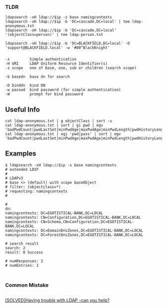 ### TLDR
```
ldapsearch -xH ldap://$ip -s base namingcontexts
ldapsearch -xH ldap://$ip -b 'DC=cascade,DC=local' | tee ldap-anonymous.txt
ldapsearch -xH ldap://$ip -b 'DC=cascade,DC=local' '(objectClass=person)' | tee ldap-person.txt

ldapsearch -xH ldap://$ip -b 'DC=BLACKFIELD,DC=local' -D 'support@BLACKFIELD.local' -w '#00^BlackKnight'
```
### 
```
-x         Simple authentication
-H URI     LDAP Uniform Resource Identifier(s)
-s scope   one of base, one, sub or children (search scope)

-b basedn  base dn for search

-D binddn  bind DN
-w passwd  bind password (for simple authentication)
-W         prompt for bind password
```
## Useful Info
```
cat ldap-anonymous.txt | g objectClass | sort -u
cat ldap-anonymous.txt | sort | gi pwd | egv 'badPwdCount|pwdLastSet|minPwdAge|maxPwdAge|minPwdLength|pwdHistoryLength|pwdProperties'
cat ldap-anonymous.txt | egi 'pwd|pass' | sort | egv 'badPwdCount|pwdLastSet|minPwdAge|maxPwdAge|minPwdLength|pwdHistoryLength|pwdProperties|badPasswordTime'
```
## Examples
```
$ ldapsearch -xH ldap://$ip -s base namingcontexts
# extended LDIF
#
# LDAPv3
# base <> (default) with scope baseObject
# filter: (objectclass=*)
# requesting: namingcontexts 
#

#
dn:
namingcontexts: DC=EGOTISTICAL-BANK,DC=LOCAL
namingcontexts: CN=Configuration,DC=EGOTISTICAL-BANK,DC=LOCAL
namingcontexts: CN=Schema,CN=Configuration,DC=EGOTISTICAL-BANK,DC=LOCAL
namingcontexts: DC=DomainDnsZones,DC=EGOTISTICAL-BANK,DC=LOCAL
namingcontexts: DC=ForestDnsZones,DC=EGOTISTICAL-BANK,DC=LOCAL

# search result
search: 2
result: 0 Success

# numResponses: 2
# numEntries: 1
```
### 
```

```

### Common Mistake
```

```

[[SOLVED]Having trouble with LDAP -can you help?](https://forum.zentyal.org/index.php?topic=15240.0)

### 
```

```
### 
```

```
### 
```

```
### 
```

```
### 
```

```
### 
```

```
### 
```

```
